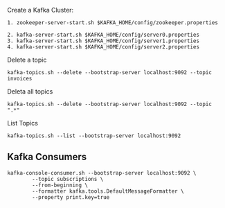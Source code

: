 Create a Kafka Cluster:
```
1. zookeeper-server-start.sh $KAFKA_HOME/config/zookeeper.properties

2. kafka-server-start.sh $KAFKA_HOME/config/server0.properties
3. kafka-server-start.sh $KAFKA_HOME/config/server1.properties
4. kafka-server-start.sh $KAFKA_HOME/config/server2.properties
```


Delete a topic
```
kafka-topics.sh --delete --bootstrap-server localhost:9092 --topic invoices
```

Deleta all topics
```
kafka-topics.sh --delete --bootstrap-server localhost:9092 --topic ".*"
```

List Topics
```
kafka-topics.sh --list --bootstrap-server localhost:9092
```

Kafka Consumers
---------------
```
kafka-console-consumer.sh --bootstrap-server localhost:9092 \
        --topic subscriptions \
        --from-beginning \
        --formatter kafka.tools.DefaultMessageFormatter \
        --property print.key=true
```
